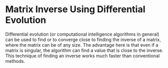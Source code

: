 # Matrix Inverse Using Differential Evolution
Differential evolution (or computational intelligence algorithms in general) can be used to find or to converge close to finding the 
inverse of a matrix, where the matrix can be of any size. The advantage here is that even if a matrix is singular, the algorithm can 
find a value that is close to the inverse. This technique of finding an inverse works much faster than conventional methods.
